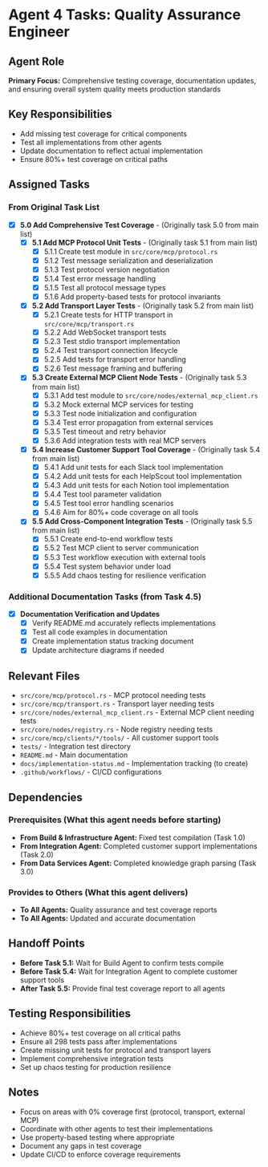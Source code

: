 # Agent 4 Tasks: Quality Assurance Engineer

## Agent Role

**Primary Focus:** Comprehensive testing coverage, documentation updates, and ensuring overall system quality meets production standards

## Key Responsibilities

- Add missing test coverage for critical components
- Test all implementations from other agents
- Update documentation to reflect actual implementation
- Ensure 80%+ test coverage on critical paths

## Assigned Tasks

### From Original Task List

- [x] **5.0 Add Comprehensive Test Coverage** - (Originally task 5.0 from main list)
  - [x] **5.1 Add MCP Protocol Unit Tests** - (Originally task 5.1 from main list)
    - [x] 5.1.1 Create test module in `src/core/mcp/protocol.rs`
    - [x] 5.1.2 Test message serialization and deserialization
    - [x] 5.1.3 Test protocol version negotiation
    - [x] 5.1.4 Test error message handling
    - [x] 5.1.5 Test all protocol message types
    - [x] 5.1.6 Add property-based tests for protocol invariants
  - [x] **5.2 Add Transport Layer Tests** - (Originally task 5.2 from main list)
    - [x] 5.2.1 Create tests for HTTP transport in `src/core/mcp/transport.rs`
    - [x] 5.2.2 Add WebSocket transport tests
    - [x] 5.2.3 Test stdio transport implementation
    - [x] 5.2.4 Test transport connection lifecycle
    - [x] 5.2.5 Add tests for transport error handling
    - [x] 5.2.6 Test message framing and buffering
  - [x] **5.3 Create External MCP Client Node Tests** - (Originally task 5.3 from main list)
    - [x] 5.3.1 Add test module to `src/core/nodes/external_mcp_client.rs`
    - [x] 5.3.2 Mock external MCP services for testing
    - [x] 5.3.3 Test node initialization and configuration
    - [x] 5.3.4 Test error propagation from external services
    - [x] 5.3.5 Test timeout and retry behavior
    - [x] 5.3.6 Add integration tests with real MCP servers
  - [x] **5.4 Increase Customer Support Tool Coverage** - (Originally task 5.4 from main list)
    - [x] 5.4.1 Add unit tests for each Slack tool implementation
    - [x] 5.4.2 Add unit tests for each HelpScout tool implementation
    - [x] 5.4.3 Add unit tests for each Notion tool implementation
    - [x] 5.4.4 Test tool parameter validation
    - [x] 5.4.5 Test tool error handling scenarios
    - [x] 5.4.6 Aim for 80%+ code coverage on all tools
  - [x] **5.5 Add Cross-Component Integration Tests** - (Originally task 5.5 from main list)
    - [x] 5.5.1 Create end-to-end workflow tests
    - [x] 5.5.2 Test MCP client to server communication
    - [x] 5.5.3 Test workflow execution with external tools
    - [x] 5.5.4 Test system behavior under load
    - [x] 5.5.5 Add chaos testing for resilience verification

### Additional Documentation Tasks (from Task 4.5)

- [x] **Documentation Verification and Updates**
  - [x] Verify README.md accurately reflects implementations
  - [x] Test all code examples in documentation
  - [x] Create implementation status tracking document
  - [x] Update architecture diagrams if needed

## Relevant Files

- `src/core/mcp/protocol.rs` - MCP protocol needing tests
- `src/core/mcp/transport.rs` - Transport layer needing tests
- `src/core/nodes/external_mcp_client.rs` - External MCP client needing tests
- `src/core/nodes/registry.rs` - Node registry needing tests
- `src/core/mcp/clients/*/tools/` - All customer support tools
- `tests/` - Integration test directory
- `README.md` - Main documentation
- `docs/implementation-status.md` - Implementation tracking (to create)
- `.github/workflows/` - CI/CD configurations

## Dependencies

### Prerequisites (What this agent needs before starting)

- **From Build & Infrastructure Agent:** Fixed test compilation (Task 1.0)
- **From Integration Agent:** Completed customer support implementations (Task 2.0)
- **From Data Services Agent:** Completed knowledge graph parsing (Task 3.0)

### Provides to Others (What this agent delivers)

- **To All Agents:** Quality assurance and test coverage reports
- **To All Agents:** Updated and accurate documentation

## Handoff Points

- **Before Task 5.1:** Wait for Build Agent to confirm tests compile
- **Before Task 5.4:** Wait for Integration Agent to complete customer support tools
- **After Task 5.5:** Provide final test coverage report to all agents

## Testing Responsibilities

- Achieve 80%+ test coverage on all critical paths
- Ensure all 298 tests pass after implementations
- Create missing unit tests for protocol and transport layers
- Implement comprehensive integration tests
- Set up chaos testing for production resilience

## Notes

- Focus on areas with 0% coverage first (protocol, transport, external MCP)
- Coordinate with other agents to test their implementations
- Use property-based testing where appropriate
- Document any gaps in test coverage
- Update CI/CD to enforce coverage requirements